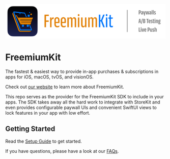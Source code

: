 ![FreemiumKit Logo](https://github.com/FlineDev/FreemiumKit/blob/main/Logo.png?raw=true)

# FreemiumKit

The fastest & easiest way to provide in-app purchases & subscriptions in apps for iOS, macOS, tvOS, and visionOS.

Check out [our website](https://freemiumkit.app) to learn more about FreemiumKit.

This repo serves as the provider for the FreemiumKit SDK to include in your apps. The SDK takes away all the hard work to integrate with StoreKit and even provides configurable paywall UIs and convenient SwiftUI views to lock features in your app with low effort. 


## Getting Started

Read the [Setup Guide](https://freemiumkit.app/documentation/freemiumkit/setupguide) to get started.

If you have questions, please have a look at our [FAQs](https://freemiumkit.app/documentation/freemiumkit/faqs).
